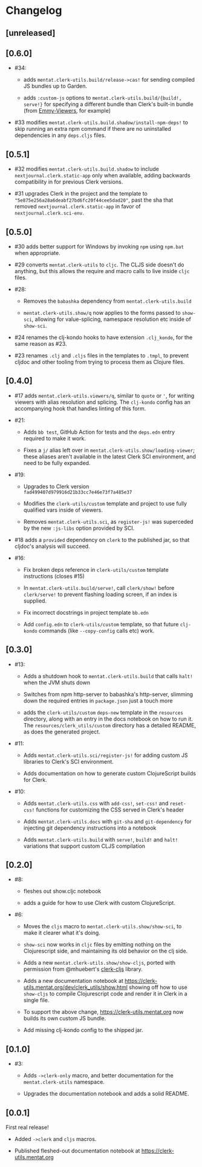 # Changelog

## [unreleased]

## [0.6.0]

- #34:

  - adds `mentat.clerk-utils.build/release->cas!` for sending compiled JS
    bundles up to Garden.

  -  adds `:custom-js` options to `mentat.clerk-utils.build/{build!, serve!}`
     for specifying a different bundle than Clerk's built-in bundle (from
     [Emmy-Viewers](https://github.com/mentat-collective/emmy-viewers), for
     example)

- #33 modifies `mentat.clerk-utils.build.shadow/install-npm-deps!` to skip
  running an extra npm command if there are no uninstalled dependencies in any
  `deps.cljs` files.

## [0.5.1]

- #32 modifies `mentat.clerk-utils.build.shadow` to include
  `nextjournal.clerk.static-app` only when available, adding backwards
  compatibility in for previous Clerk versions.

- #31 upgrades Clerk in the project and the template to
  `"5e875e256a28a6deabf27bd6fc20f44cee5dad20"`, past the sha that removed
  `nextjournal.clerk.static-app` in favor of `nextjournal.clerk.sci-env`.

## [0.5.0]

- #30 adds better support for Windows by invoking `npm` using `npm.bat` when
  appropriate.

- #29 converts `mentat.clerk-utils` to `cljc`. The CLJS side doesn't do
  anything, but this allows the require and macro calls to live inside `cljc`
  files.

- #28:

  - Removes the `babashka` dependency from `mentat.clerk-utils.build`

  - `mentat.clerk-utils.show/q` now applies to the forms passed to `show-sci`,
    allowing for value-splicing, namespace resolution etc inside of `show-sci`.

- #24 renames the clj-kondo hooks to have extension `.clj_kondo`, for the same
  reason as #23.

- #23 renames `.clj` and `.cljs` files in the templates to `.tmpl`, to prevent
  cljdoc and other tooling from trying to process them as Clojure files.

## [0.4.0]

- #17 adds `mentat.clerk-utils.viewers/q`, similar to `quote` or `'`, for
  writing viewers with alias resolution and splicing. The `clj-kondo` config has
  an accompanying hook that handles linting of this form.

- #21:

  - Adds `bb test`, GitHub Action for tests and the `deps.edn` entry required to
    make it work.

  - Fixes a `j/` alias left over in `mentat.clerk-utils.show/loading-viewer`;
    these aliases aren't available in the latest Clerk SCI environment, and need
    to be fully expanded.

- #19:

  - Upgrades to Clerk version `fad499407d979916d21b33cc7e46e73f7a485e37`

  - Modifies the `clerk-utils/custom` template and project to use fully
    qualified vars inside of viewers.

  - Removes `mentat.clerk-utils.sci`, as `register-js!` was superceded by the
    new `:js-libs` option provided by SCI.

- #18 adds a `provided` dependency on `clerk` to the published jar, so that
  cljdoc's analysis will succeed.

- #16:

  - Fix broken deps reference in `clerk-utils/custom` template instructions
    (closes #15)

  - In `mentat.clerk-utils.build/serve!`, call `clerk/show!` before
    `clerk/serve!` to prevent flashing loading screen, if an index is supplied.

  - Fix incorrect docstrings in project template `bb.edn`

  - Add `config.edn` to `clerk-utils/custom` template, so that future
    `clj-kondo` commands (like `--copy-config` calls etc) work.

## [0.3.0]

- #13:

  - Adds a shutdown hook to `mentat.clerk-utils.build` that calls `halt!` when
    the JVM shuts down

  - Switches from npm http-server to babashka's http-server, slimming down the
    required entries in `package.json` just a touch more

  - adds the `clerk-utils/custom` `deps-new` template in the `resources`
    directory, along with an entry in the docs notebook on how to run it. The
    `resources/clerk_utils/custom` directory has a detailed README, as does the
    generated project.

- #11:

  - Adds `mentat.clerk-utils.sci/register-js!` for adding custom JS libraries to
    Clerk's SCI environment.

  - Adds documentation on how to generate custom ClojureScript builds for Clerk.

- #10:

  - Adds `mentat.clerk-utils.css` with `add-css!`, `set-css!` and `reset-css!`
    functions for customizing the CSS served in Clerk's header

  - Adds `mentat.clerk-utils.docs` with `git-sha` and `git-dependency` for
    injecting git dependency instructions into a notebook

  - Adds `mentat.clerk-utils.build` with `serve!`, `build!` and `halt!`
    variations that support custom CLJS compilation

## [0.2.0]

- #8:

  - fleshes out show.cljc notebook

  - adds a guide for how to use Clerk with custom ClojureScript.

- #6:

  - Moves the `cljs` macro to `mentat.clerk-utils.show/show-sci`, to make it
    clearer what it's doing.

  - `show-sci` now works in `cljc` files by emitting nothing on the
    Clojurescript side, and maintaining its old behavior on the clj side.

  - Adds a new `mentat.clerk-utils.show/show-cljs`, ported with permission from
    @mhuebert's
    [clerk-cljs](https://github.com/mhuebert/clerk-cljs/blob/main/src/mhuebert/clerk_cljs.cljc)
    library.

  - Adds a new documentation notebook at
    https://clerk-utils.mentat.org/dev/clerk_utils/show.html showing off how to
    use `show-cljs` to compile Clojurescript code and render it in Clerk in a
    single file.

  - To support the above change, https://clerk-utils.mentat.org now builds its
    own custom JS bundle.

  - Add missing clj-kondo config to the shipped jar.

## [0.1.0]

- #3:

  - Adds `->clerk-only` macro, and better documentation for the
    `mentat.clerk-utils` namespace.

  - Upgrades the documentation notebook and adds a solid README.

## [0.0.1]

First real release!

- Added `->clerk` and `cljs` macros.

- Published fleshed-out documentation notebook at https://clerk-utils.mentat.org
